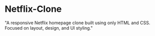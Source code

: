 # Netflix-Clone
"A responsive Netflix homepage clone built using only HTML and CSS. Focused on layout, design, and UI styling."
